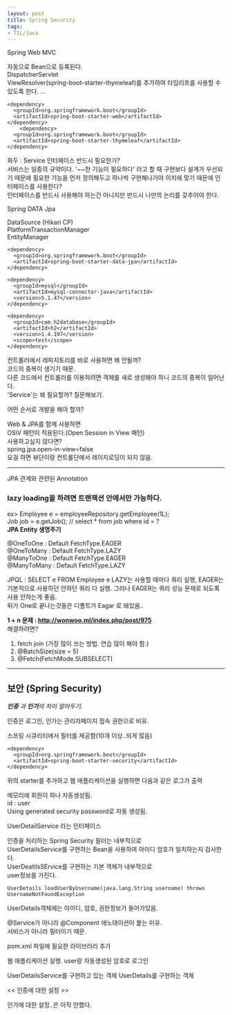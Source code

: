 ```yaml
---
layout: post 
title: Spring Security
tags:
- TIL/Java
---
```

Spring Web MVC

자동으로 Bean으로 등록된다.  
DispatcherServlet  
ViewResolver(spring-boot-starter-thymeleaf)를 추가하여 타임리프를 사용할 수 있도록 한다.
...

```
<dependency>
  <groupId>org.springframework.boot</groupId>
  <artifactId>spring-boot-starter-web</artifactId>
</dependency>
    <dependency>
  <groupId>org.springframework.boot</groupId>
  <artifactId>spring-boot-starter-thymeleaf</artifactId>
</dependency>

```

화두 : Service 인터페이스 반드시 필요한가?  
서비스는 일종의 규약이다. '~~한 기능이 필요하다' 라고 할 때   구현보다 설계가 우선되기 때문에 필요한 기능을 먼저 정의해두고   하나씩 구현해나가야 이치에 맞기 때문에 인터페이스를 사용한다?  
인터페이스를 반드시 사용해야 하는건 아니지만 반드시 나만의   논리를 갖추어야 한다.

Spring DATA Jpa

DataSource (Hikari CP)   
PlatformTransactionManager  
EntityManager  

```
<dependency>
  <groupId>org.springframework.boot</groupId>
  <artifactId>spring-boot-starter-data-jpa</artifactId>
</dependency>

<dependency>
  <groupId>mysql</groupId>
  <artifactId>mysql-connector-java</artifactId>
  <version>5.1.47</version>
</dependency>

<dependency>
  <groupId>com.h2database</groupId>
  <artifactId>h2</artifactId>
  <version>1.4.197</version>
  <scope>test</scope>
</dependency>
```


컨트롤러에서 레파지토리를 바로 사용하면 왜 안될까?  
코드의 중복이 생기기 때문.  
다른 코드에서 컨트롤러를 이용하려면 객체를 새로 생성해야 하니 코드의 중복이 일어난다.  
'Service'는 왜 필요할까? 질문해보기.  

어떤 순서로 개발을 해야 할까?  

Web & JPA를 함께 사용하면  
OSiV 패턴이 적용된다.(Open Session in View 패턴)  
사용하고싶지 않다면?  
spring.jpa.open-in-view=false  
요걸 하면 뷰단이랑 컨트롤단에서 레이지로딩이 되지 않음.  

--- 

JPA 관계와 관련된 Annotation

### lazy loading을 하려면 트랜잭션 안에서만 가능하다.
ex> Employee e = employeeRepository.getEmployee(1L);  
Job job = e.getJob(); // select * from job where id = ?  
**JPA Entity 생명주기**

@OneToOne  : Default FetchType.EAGER  
@OneToMany  : Default FetchType.LAZY  
@ManyToOne : Default FetchType.EAGER  
@ManyToMany : Default FetchType.LAZY  

JPQL : SELECT e FROM Employee e
LAZY는 사용할 때마다 쿼리 실행, EAGER는 기본적으로 사용하던 안하던 쿼리 다 실행. 그러나 EAGER는 쿼리 성능 문제로 되도록 사용 안하는게 좋음.  
뒤가 One로 끝나는것들은 디폴트가 Eagar 로 돼있음..

**1 + n 문제 : http://wonwoo.ml/index.php/post/975**  
해결하려면?  
1) fetch join (가장 많이 쓰는 방법. 연습 많이 해야 함.)
2) @BatchSize(size = 5)
3) @Fetch(FetchMode.SUBSELECT)

---

## 보안 (Spring Security)
***인증** 과 **인가**의 차이 알아두기.*

인증은 로그인, 인가는 관리자페이지 접속 권한으로 비유.  

스프링 시큐리티에서 필터를 제공함(10개 이상..되게 많음)  
```
<dependency>
  <groupId>org.springframework.boot</groupId>
  <artifactId>spring-boot-starter-security</artifactId>
</dependency>
```

위의 starter를 추가하고 웹 애플리케이션을 실행하면 다음과 같은 로그가 출력

메모리에 회원이 하나 자동생성됨.  
id : user  
Using generated security password로 자동 생성됨.  

UserDetailService 라는 인터페이스  

인증을 처리하는 Spring Security 필터는 내부적으로  
UserDetailsService를 구현하는 Bean을 사용하여 아이디  암호가 일치하는지 검사한다.  
UserDeatilsSErvice를 구현하는 기본 객체가 내부적으로  
user정보를 가진다.  
```
UserDetails loadUserByUsername(java.lang.String username) throws UsernameNotFoundException
```

UserDetails객체에는 아이디, 암호, 권한정보가 들어가있음.  


@Service가 아니라 @Component 애노테이션이 붙는 이유.  
서비스가 아니라 필터이기 때문.  

pom.xml 파일에 필요한 라이브러리 추가  

웹 애플리케이션 실행. user랑 자동생성된 암호로 로그인

 UserDetailsService를 구현하고 있는 객체
 UserDetails를 구현하는 객체

 << 인증에 대한 설정 >>

 인가에 대한 설정..은 아직 안했다.
